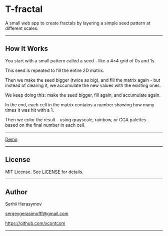 # T-fractal

A small web app to create fractals by layering a simple seed pattern at different scales.

---

## How It Works

You start with a small pattern called a seed - like a 4×4 grid of 0s and 1s.

This seed is repeated to fill the entire 2D matrix.

Then we make the seed bigger (twice as big), and fill the matrix again - but instead of clearing it, we accumulate the new values with the existing ones.

We keep doing this: make the seed bigger, fill again, and accumulate again.

In the end, each cell in the matrix contains a number showing how many times it was hit with a 1.

Then we color the result - using grayscale, rainbow, or CGA palettes - based on the final number in each cell.

---

[Demo](http://xcont.com/tfractal/)

---

## License

MIT License. See [LICENSE](LICENSE) for details.

---

## Author

Serhii Herasymov  

sergeygerasimofff@gmail.com  

https://github.com/xcontcom

---
